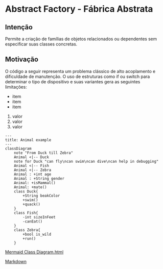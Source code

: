# Abstract Factory - Fábrica Abstrata

## Intenção

Permite a criação de famílias de objetos relacionados ou dependentes sem especificar suas classes concretas.

## Motivação
O código a seguir representa um problema clássico de alto acoplamento e dificuldade de manutenção. O uso de estruturas como if ou switch para determinar o tipo de dispositivo e suas variantes gera as seguintes limitações:



- item
- item
- item


1. valor
2. valor
3. valor

```mermaid
---
title: Animal example
---
classDiagram
    note "From Duck till Zebra"
    Animal <|-- Duck
    note for Duck "can fly\ncan swim\ncan dive\ncan help in debugging"
    Animal <|-- Fish
    Animal <|-- Zebra
    Animal : +int age
    Animal : +String gender
    Animal: +isMammal()
    Animal: +mate()
    class Duck{
        +String beakColor
        +swim()
        +quack()
    }
    class Fish{
        -int sizeInFeet
        -canEat()
    }
    class Zebra{
        +bool is_wild
        +run()
    }

```

[Mermaid Class Diagram.html](https://mermaid.js.org/syntax/classDiagram.html)

[Markdown](https://docs.github.com/pt/get-started/writing-on-github/getting-started-with-writing-and-formatting-on-github/basic-writing-and-formatting-syntax)
